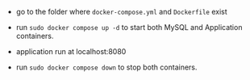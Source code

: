- go to the folder where `docker-compose.yml` and `Dockerfile` exist

- run `sudo docker compose up -d` to start both MySQL and Application containers.

- application run at localhost:8080

- run `sudo docker compose down` to stop both containers.
